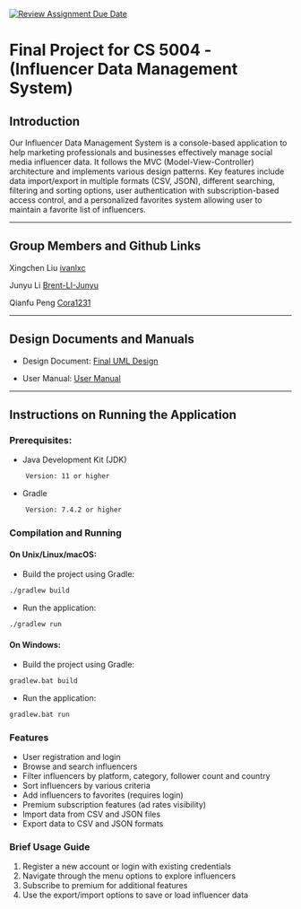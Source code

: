 [![Review Assignment Due Date](https://classroom.github.com/assets/deadline-readme-button-22041afd0340ce965d47ae6ef1cefeee28c7c493a6346c4f15d667ab976d596c.svg)](https://classroom.github.com/a/IE0ITl4j)
# Final Project for CS 5004 - (Influencer Data Management System)

## Introduction
Our Influencer Data Management System is a console-based application to help marketing professionals and businesses effectively manage social media influencer data. 
It follows the MVC (Model-View-Controller) architecture and implements various design patterns. Key features include data import/export 
in multiple formats (CSV, JSON), different searching, filtering and sorting options, user authentication with subscription-based access 
control, and a personalized favorites system allowing user to maintain a favorite list of influencers.

---

## Group Members and Github Links

Xingchen Liu [ivanlxc](https://github.com/ivanlxc)

Junyu Li [Brent-LI-Junyu](https://github.com/Brent-LI-Junyu)

Qianfu Peng [Cora1231](https://github.com/Cora1231)

---

## Design Documents and Manuals

- Design Document: [Final UML Design](DesignDocuments/FinalUMLDesign.md)

- User Manual: [User Manual](Manual/README.md)

---

## Instructions on Running the Application

### Prerequisites:

- Java Development Kit (JDK)
```bash
    Version: 11 or higher
```
- Gradle
```bash
    Version: 7.4.2 or higher
```

### Compilation and Running

#### On Unix/Linux/macOS:

- Build the project using Gradle:
```bash
./gradlew build
```

- Run the application:
```bash
./gradlew run
```

#### On Windows:

- Build the project using Gradle:
```bash
gradlew.bat build
```

- Run the application:
```bash
gradlew.bat run
```

### Features

- User registration and login
- Browse and search influencers
- Filter influencers by platform, category, follower count and country
- Sort influencers by various criteria
- Add influencers to favorites (requires login)
- Premium subscription features (ad rates visibility)
- Import data from CSV and JSON files
- Export data to CSV and JSON formats

### Brief Usage Guide

1. Register a new account or login with existing credentials
2. Navigate through the menu options to explore influencers
3. Subscribe to premium for additional features
4. Use the export/import options to save or load influencer data


